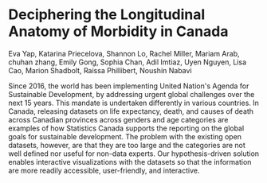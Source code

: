
# Deciphering the Longitudinal Anatomy of Morbidity in Canada

Eva Yap, Katarina Priecelova, Shannon Lo, Rachel Miller, Mariam Arab, chuhan zhang, Emily Gong, Sophia Chan, Adil Imtiaz,  Uyen Nguyen, Lisa Cao, Marion Shadbolt, Raissa Phillibert, Noushin Nabavi

Since 2016, the world has been implementing United Nation's Agenda for Sustainable Development, by addressing urgent global challenges over the next 15 years. 
This mandate is undertaken differently in various countries. In Canada, releasing datasets on life expectancy, death, and causes of death across Canadian provinces across genders and age categories are examples of how Statistics Canada supports the reporting on the global goals for sustainable development. 
The problem with the existing open datasets, however, are that they are too large and the categories are not well defined nor useful for non-data experts. 
Our hypothesis-driven solution enables interactive visualizations with the datasets so that the information are more readily accessible, user-friendly, and interactive. 
